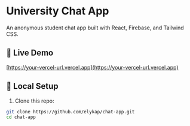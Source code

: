 # University Chat App

An anonymous student chat app built with React, Firebase, and Tailwind CSS.

## 🚀 Live Demo
[https://your-vercel-url.vercel.app](https://your-vercel-url.vercel.app)

## 🔧 Local Setup

1. Clone this repo:
```bash
git clone https://github.com/elykap/chat-app.git
cd chat-app